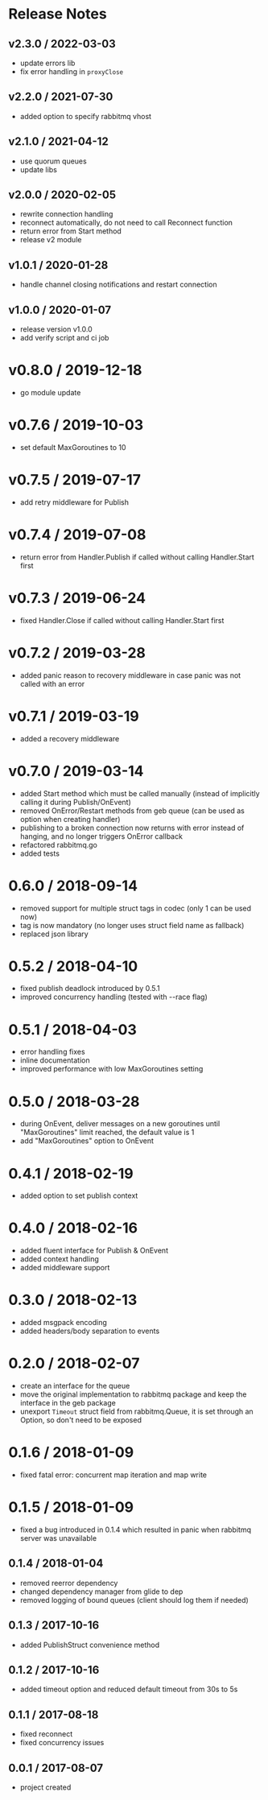 # Release Notes

## v2.3.0 / 2022-03-03
- update errors lib
- fix error handling in `proxyClose`

## v2.2.0 / 2021-07-30
- added option to specify rabbitmq vhost

## v2.1.0 / 2021-04-12
- use quorum queues
- update libs

## v2.0.0 / 2020-02-05
- rewrite connection handling
- reconnect automatically, do not need to call Reconnect function 
- return error from Start method
- release v2 module

## v1.0.1 / 2020-01-28
- handle channel closing notifications and restart connection 

## v1.0.0 / 2020-01-07
- release version v1.0.0
- add verify script and ci job 

# v0.8.0 / 2019-12-18
- go module update

# v0.7.6 / 2019-10-03
- set default MaxGoroutines to 10

# v0.7.5 / 2019-07-17
- add retry middleware for Publish

# v0.7.4 / 2019-07-08
- return error from Handler.Publish if called without calling Handler.Start first

# v0.7.3 / 2019-06-24
- fixed Handler.Close if called without calling Handler.Start first

# v0.7.2 / 2019-03-28
- added panic reason to recovery middleware in case panic was not called with an error

# v0.7.1 / 2019-03-19
- added a recovery middleware

# v0.7.0 / 2019-03-14
- added Start method which must be called manually (instead of implicitly calling it during Publish/OnEvent)
- removed OnError/Restart methods from geb queue (can be used as option when creating handler)
- publishing to a broken connection now returns with error instead of hanging, and no longer triggers OnError callback
- refactored rabbitmq.go
- added tests

# 0.6.0 / 2018-09-14
- removed support for multiple struct tags in codec (only 1 can be used now)
- tag is now mandatory (no longer uses struct field name as fallback)
- replaced json library

# 0.5.2 / 2018-04-10
- fixed publish deadlock introduced by 0.5.1
- improved concurrency handling (tested with --race flag)

# 0.5.1 / 2018-04-03
- error handling fixes
- inline documentation
- improved performance with low MaxGoroutines setting

# 0.5.0 / 2018-03-28
- during OnEvent, deliver messages on a new goroutines until "MaxGoroutines" limit reached, the default value is 1
- add "MaxGoroutines" option to OnEvent

# 0.4.1 / 2018-02-19
- added option to set publish context

# 0.4.0 / 2018-02-16
- added fluent interface for Publish & OnEvent
- added context handling
- added middleware support

# 0.3.0 / 2018-02-13
- added msgpack encoding
- added headers/body separation to events

# 0.2.0 / 2018-02-07
- create an interface for the queue
- move the original implementation to rabbitmq package and keep the interface in the geb package
- unexport `Timeout` struct field from rabbitmq.Queue, it is set through an Option, so don't need to be exposed

# 0.1.6 / 2018-01-09
- fixed fatal error: concurrent map iteration and map write

# 0.1.5 / 2018-01-09
- fixed a bug introduced in 0.1.4 which resulted in panic when rabbitmq server was unavailable

## 0.1.4 / 2018-01-04
- removed reerror dependency
- changed dependency manager from glide to dep
- removed logging of bound queues (client should log them if needed)

## 0.1.3 / 2017-10-16
- added PublishStruct convenience method

## 0.1.2 / 2017-10-16
- added timeout option and reduced default timeout from 30s to 5s

## 0.1.1 / 2017-08-18
- fixed reconnect
- fixed concurrency issues

## 0.0.1 / 2017-08-07
- project created
